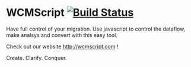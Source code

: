# WCMScript [![Build Status](https://travis-ci.org/mawoonl/WCMScript.svg?branch=master)](https://travis-ci.org/mawoonl/WCMScript)
Have full control of your migration. Use javascript to control the dataflow, make analsys and convert with this easy tool.

Check out our website http://wcmscript.com !

Create. Clarify. Conquer.

